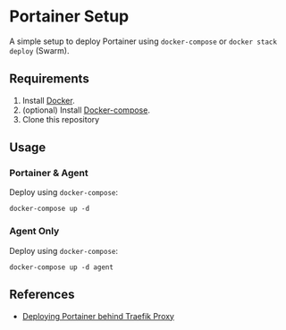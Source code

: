 # Portainer Setup

A simple setup to deploy Portainer using `docker-compose` or `docker stack deploy` (Swarm).

## Requirements

1. Install [Docker](http://docker.io).
2. (optional) Install [Docker-compose](http://docs.docker.com/compose/install/).
3. Clone this repository

## Usage

### Portainer & Agent

Deploy using `docker-compose`:
```
docker-compose up -d
```
### Agent Only
Deploy using `docker-compose`:
```
docker-compose up -d agent
```

## References
- [Deploying Portainer behind Traefik Proxy](https://docs.portainer.io/advanced/reverse-proxy/traefik)